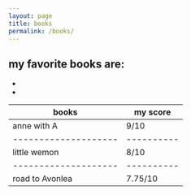 ```yaml
---
layout: page
title: books
permalink: /books/
---
```


my favorite books are:
-
-
-


| **books**          | **my score** |
|--------------------|----------|
|anne with A         |9/10      |
|--------------------|----------|
|little wemon        |8/10      |
|--------------------|----------|
|road to Avonlea     |7.75/10   |

